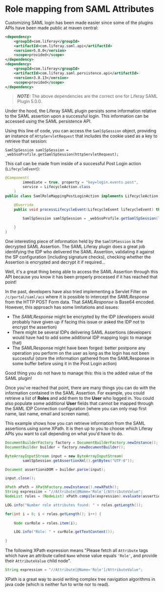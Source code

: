 # Role mapping from SAML Attributes

Customizing SAML login has been made easier since some of the plugins APIs have been made
public at maven central:

```xml
<dependency>
    <groupId>com.liferay</groupId>
    <artifactId>com.liferay.saml.api</artifactId>
    <version>5.0.0</version>
	<scope>provided</scope>
</dependency>
<dependency>
    <groupId>com.liferay</groupId>
    <artifactId>com.liferay.saml.persistence.api</artifactId>
    <version>3.0.13</version>
	<scope>provided</scope>
</dependency>
```

> **_NOTE:_**  The above dependencies are the correct one for Liferay SAML Plugin 5.0.0.

Under the hood, the Liferay SAML plugin persists some information relative to the SAML assertion
upon a successful login. This information can be accessed using the SAML persistence API.

Using this line of code, you can access the `SamlSpSession` object, providing an instance of `HttpServletRequest` that includes the cookie used as a key to retrieve that session:

`SamlSpSession samlSpSession = _webSsoProfile.getSamlSpSession(httpServletRequest);`

This call can be made from inside of a successful Post Login action (`LifecycleEvent`):

```java
@Component(
		immediate = true, property = "key=login.events.post",
		service = LifecycleAction.class
	)
public class SamlRoleMappingPostLoginAction implements LifecycleAction {

	@Override
	public void processLifecycleEvent(LifecycleEvent lifecycleEvent) throws ActionException {

		SamlSpSession samlSpSession = _webSsoProfile.getSamlSpSession(lifecycleEvent.getRequest());
    
    }
}
```

One interesting piece of information held by the `SamlSPSession` is the decrypted
SAML Assertion. The SAML Liferay plugin does a great job identifying the IDP who delivered
the SAML Assertion, validating it against the SP configuration (including signature checks),
checking whether the Assertion is encrypted and decrypt it if required...

Well, it's a great thing being able to access the SAML Assertion through this API because
you know it has been properly processed if it has reached that point!

In the past, developers have also tried implementing a Servlet Filter on `/c/portal/saml/acs` where
it is possible to intercept the *SAMLResponse* from the HTTP POST Form data.
That *SAMLResponse* is Base64 encoded.
However, this approach has some limitations and issues:
* The *SAMLResponse* might be encrypted by the IDP (developers would probably have given up if facing this issue or asked the IDP not to encrypt the assertion)
* There might be several IDPs delivering SAML Assertions (developers would have had to add some additional IDP mapping logic to manage that)
* The SAMLResponse might have been forged: better postpone any operation you perform on the user
as long as the login has not been successful (store the information gathered from the SAMLResponse in some buffer before using it in the Post Login action)

Good thing you do not have to manage this: this is the added value of the SAML plugin!

Once you've reached that point, there are many things you can do with the information contained
in the SAML Assertion. For example, you could retrieve a list of **Roles** and add them to the
**User** who logged in. You could also populate some additional **User** fields that cannot
be mapped through the SAML IDP Connection configuration (where you can only map first name, last
name, email and screen name).

This example shows how you can retrieve information from the SAML assertions using some XPath.
It is then up to you to choose which Liferay APIs you want to call depending on what you'd have
to do.

```java
DocumentBuilderFactory factory = DocumentBuilderFactory.newInstance();
DocumentBuilder builder = factory.newDocumentBuilder();

ByteArrayInputStream input = new ByteArrayInputStream(
        samlSpSession.getAssertionXml().getBytes("UTF-8"));

Document assertionsDOM = builder.parse(input);

input.close();

XPath xPath = XPathFactory.newInstance().newXPath();
String expression = "//Attribute[@Name='Role']/AttributeValue";
NodeList roles = (NodeList) xPath.compile(expression).evaluate(assertionsDOM, XPathConstants.NODESET);

LOG.info("Number role attributes found: " + roles.getLength());

for(int i = 0; i < roles.getLength(); i++) {
    
    Node curRole = roles.item(i);

    LOG.info("Role: " + curRole.getTextContent());
    
}
```

The following XPath expression means "Please fetch all `Attribute` tags which have an attribute called `Name` whose value equals `'Role'`, and provide their `AttributeValue` child node".

```java
String expression = "//Attribute[@Name='Role']/AttributeValue";
```

XPath is a great way to avoid writing complex tree navigation algorithms in java code (which is neither fun to write nor to read).
